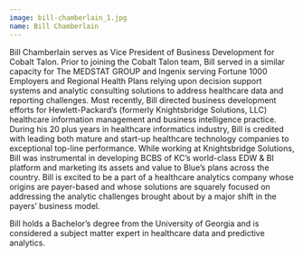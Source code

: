 ```yaml
---
image: bill-chamberlain_1.jpg
name: Bill Chamberlain 
---
```

Bill Chamberlain serves as Vice President of Business Development for Cobalt Talon. Prior to joining the Cobalt Talon team, Bill served in a similar capacity for The MEDSTAT GROUP and Ingenix serving Fortune 1000 Employers and Regional Health Plans relying upon decision support systems and analytic consulting solutions to address healthcare data and reporting challenges. Most recently, Bill directed business development efforts for Hewlett-Packard’s (formerly Knightsbridge Solutions, LLC) healthcare information management and business intelligence practice. During his 20 plus years in healthcare informatics industry, Bill is credited with leading both mature and start-up healthcare technology companies to exceptional top-line performance. While working at Knightsbridge Solutions, Bill was instrumental in developing BCBS of KC’s world-class EDW & BI platform and marketing its assets and value to Blue’s plans across the country. Bill is excited to be a part of a healthcare analytics company whose origins are payer-based and whose solutions are squarely focused on addressing the analytic challenges brought about by a major shift in the payers’ business model.

Bill holds a Bachelor’s degree from the University of Georgia and is considered a subject matter expert in healthcare data and predictive analytics.
